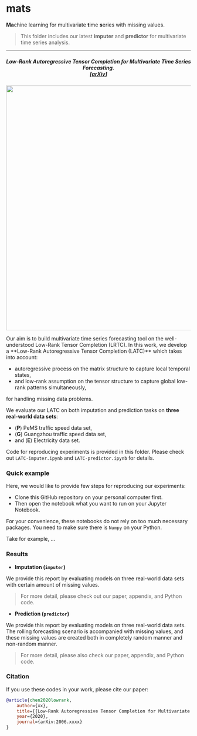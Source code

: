 

# mats

**Ma**chine learning for multivariate **t**ime **s**eries with missing values.

> This folder includes our latest **imputer** and **predictor** for multivariate time series analysis.

-------------------------------------------



<h5 align="center"><i>Low-Rank Autoregressive Tensor Completion for Multivariate Time Series Forecasting.<br>
  [<a href="https://arxiv.org/abs/2005">arXiv</a>]</i></h5>

<p align="center">
<img align="middle" src="https://github.com/xinychen/transdim/blob/master/images/predictor-explained.png" width="666" />
</p>
Our aim is to build multivariate time series forecasting tool on the well-understood Low-Rank Tensor Completion (LRTC). In this work, we develop a **Low-Rank Autoregressive Tensor Completion (LATC)** which takes into account:

- autoregressive process on the matrix structure to capture local temporal states,
- and low-rank assumption on the tensor structure to capture global low-rank patterns simultaneously,

for handling missing data problems.

We evaluate our LATC on both imputation and prediction tasks on **three real-world data sets**:

- (**P**) PeMS traffic speed data set,
- (**G**) Guangzhou traffic speed data set,
- and (**E**) Electricity data set.

Code for reproducing experiments is provided in this folder. Please check out `LATC-imputer.ipynb` and `LATC-predictor.ipynb` for details.

### Quick example

Here, we would like to provide few steps for reproducing our experiments:

- Clone this GitHub repository on your personal computer first.
- Then open the notebook what you want to run on your Jupyter Notebook.

For your convenience, these notebooks do not rely on too much necessary packages. You need to make sure there is `Numpy` on your Python.

Take for example, ...

### Results

- **Imputation (`imputer`)**

We provide this report by evaluating models on three real-world data sets with certain amount of missing values.



> For more detail, please check out our paper, appendix, and Python code.


- **Prediction (`predictor`)**

We provide this report by evaluating models on three real-world data sets. The rolling forecasting scenario is accompanied with missing values, and these missing values are created both in completely random manner and non-random manner.



> For more detail, please also check our paper, appendix, and Python code.


### Citation

If you use these codes in your work, please cite our paper:

```bibtex
@article{chen2020lowrank,
    author={xx},
    title={{Low-Rank Autoregressive Tensor Completion for Multivariate Time Series Forecasting}},
    year={2020},
    journal={arXiv:2006.xxxx}
}
```

